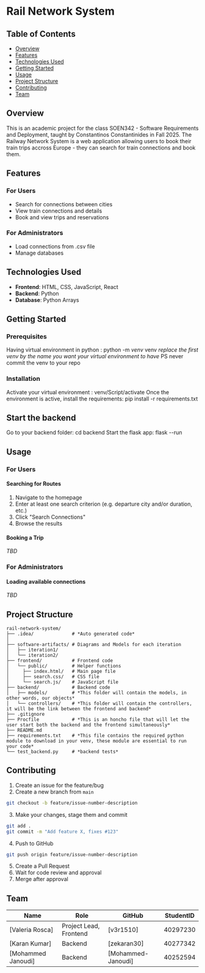 # Rail Network System

## Table of Contents
- [Overview](#overview)
- [Features](#features)
- [Technologies Used](#technologies-used)
- [Getting Started](#getting-started)
- [Usage](#usage)
- [Project Structure](#project-structure)
- [Contributing](#contributing)
- [Team](#team)

## Overview
This is an academic project for the class SOEN342 - Software Requirements and Deployment, taught by  Constantinos Constantinides in Fall 2025. The Railway Network System is a web application allowing users to book their train trips accross Europe - they can search for train connections and book them.

## Features
### For Users
- Search for connections between cities
- View train connections and details
- Book and view trips and reservations
### For Administrators
- Load connections from .csv file
- Manage databases

## Technologies Used
- **Frontend**: HTML, CSS, JavaScript, React
- **Backend**: Python
- **Database**: Python Arrays

## Getting Started

### Prerequisites

Having virtual environment in python : python -m *venv* venv
*replace the first venv by the name you want your virtual environment to have* 
PS never commit the venv to your repo
### Installation

Activate your virtual environment : 
    venv/Script/activate
Once the environment is active, install the requirements:
    pip install -r requirements.txt 

## Start the backend 
Go to your backend folder: 
    cd backend
Start the flask app:
    flask --run

## Usage
### For Users
#### Searching for Routes
1. Navigate to the homepage
2. Enter at least one search criterion (e.g. departure city and/or duration, etc.)
3. Click "Search Connections"
5. Browse the results

#### Booking a Trip
*TBD*

### For Administrators
#### Loading available connections
*TBD*

## Project Structure
```
rail-network-system/
├── .idea/              # *Auto generated code*
│  
├── software-artifacts/ # Diagrams and Models for each iteration
│   ├── iteration1/
│   └── iteration2/
├── frontend/           # Frontend code
│   └── public/         # Helper functions
│     ├── index.html/   # Main page file
│     ├── search.css/   # CSS file
│     └── search.js/    # JavaScript file
├── backend/            # Backend code
│   ├── models/         # *This folder will contain the models, in other words, our objects*
│   └── controllers/    # *This folder will contain the controllers, it will be the link between the frontend and backend*
├── .gitignore
├── Procfile            # *This is an honcho file that will let the user start both the backend and the frontend simultaneously*
├── README.md
├── requirements.txt    # *This file contains the required python module to download in your venv, these module are essential to run your code*
└── test_backend.py     # *backend tests*
```
## Contributing
1. Create an issue for the feature/bug
2. Create a new branch from `main`
```bash
git checkout -b feature/issue-number-description
```

3. Make your changes, stage them and commit
```bash
git add .
git commit -m "Add feature X, fixes #123"
```

4. Push to GitHub
```bash
git push origin feature/issue-number-description
```

5. Create a Pull Request
6. Wait for code review and approval
7. Merge after approval

## Team
| Name               | Role                   | GitHub             | StudentID |
|--------------------|------------------------|--------------------|-----------|
| [Valeria Rosca]    | Project Lead, Frontend | [v3r1510]          | 40297230  |
| [Karan Kumar]      | Backend                | [zekaran30]        | 40277342  |
| [Mohammed Janoudi] | Backend                | [Mohammed-Janoudi] | 40252594  |
